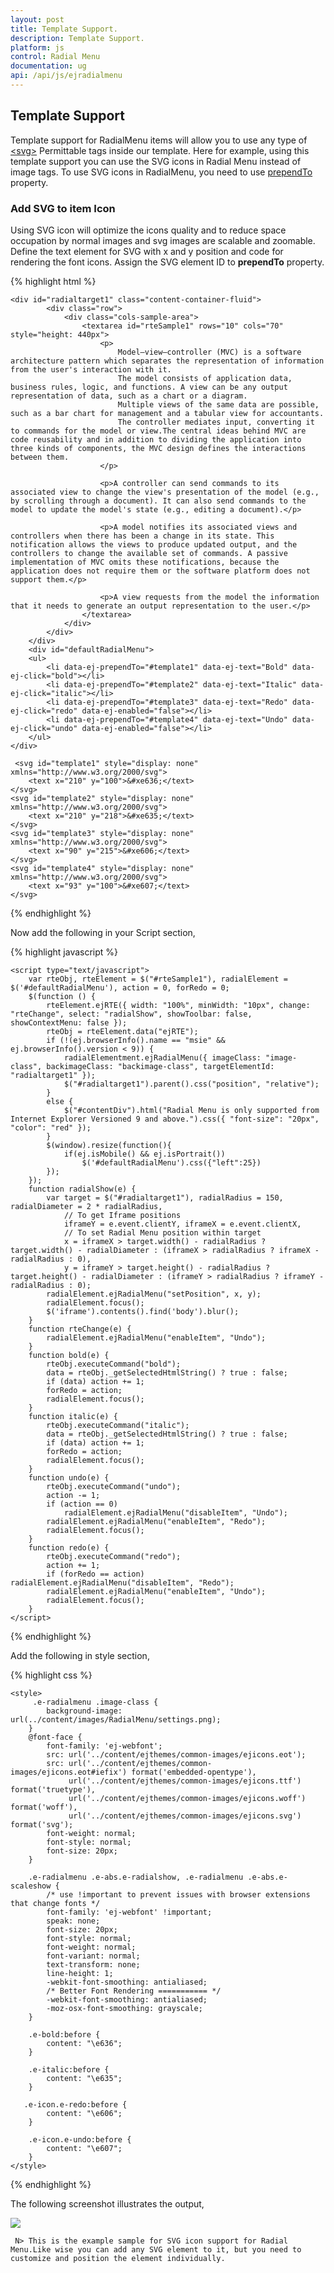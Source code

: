 ```yaml
---
layout: post
title: Template Support.
description: Template Support.
platform: js
control: Radial Menu
documentation: ug
api: /api/js/ejradialmenu
---
```


## Template Support

 Template support for RadialMenu items will allow you to use any type of [\<svg\>](https://developer.mozilla.org/en-US/docs/Web/SVG/Element#SVG_elements) Permittable tags inside our template. Here for example, using this template support you can use the SVG icons in Radial Menu instead of image tags. To use SVG icons in RadialMenu, you need to use [prependTo](https://help.syncfusion.com/api/js/ejradialmenu#members:items-prependTo) property.

 ### Add SVG to item Icon

Using SVG icon will optimize the icons quality and to reduce space occupation by normal images and svg images are scalable and zoomable. Define the text element for SVG with x and y position and code for rendering the font icons. Assign the SVG element ID to **prependTo** property.

{% highlight html %}

    <div id="radialtarget1" class="content-container-fluid">
            <div class="row">
                <div class="cols-sample-area">
                    <textarea id="rteSample1" rows="10" cols="70" style="height: 440px">
                        <p>
                            Model–view–controller (MVC) is a software architecture pattern which separates the representation of information from the user's interaction with it.
                            The model consists of application data, business rules, logic, and functions. A view can be any output representation of data, such as a chart or a diagram.
                            Multiple views of the same data are possible, such as a bar chart for management and a tabular view for accountants.
                            The controller mediates input, converting it to commands for the model or view.The central ideas behind MVC are code reusability and in addition to dividing the application into three kinds of components, the MVC design defines the interactions between them.
                        </p>

                        <p>A controller can send commands to its associated view to change the view's presentation of the model (e.g., by scrolling through a document). It can also send commands to the model to update the model's state (e.g., editing a document).</p>

                        <p>A model notifies its associated views and controllers when there has been a change in its state. This notification allows the views to produce updated output, and the controllers to change the available set of commands. A passive implementation of MVC omits these notifications, because the application does not require them or the software platform does not support them.</p>

                        <p>A view requests from the model the information that it needs to generate an output representation to the user.</p>
                    </textarea>
                </div>
            </div>
        </div>
        <div id="defaultRadialMenu">
        <ul>
            <li data-ej-prependTo="#template1" data-ej-text="Bold" data-ej-click="bold"></li>
            <li data-ej-prependTo="#template2" data-ej-text="Italic" data-ej-click="italic"></li>
            <li data-ej-prependTo="#template3" data-ej-text="Redo" data-ej-click="redo" data-ej-enabled="false"></li>
            <li data-ej-prependTo="#template4" data-ej-text="Undo" data-ej-click="undo" data-ej-enabled="false"></li>
        </ul>
    </div>

     <svg id="template1" style="display: none" xmlns="http://www.w3.org/2000/svg">
        <text x="210" y="100">&#xe636;</text>
    </svg>
    <svg id="template2" style="display: none" xmlns="http://www.w3.org/2000/svg">
        <text x="210" y="218">&#xe635;</text>
    </svg>
    <svg id="template3" style="display: none" xmlns="http://www.w3.org/2000/svg">
        <text x="90" y="215">&#xe606;</text>
    </svg>
    <svg id="template4" style="display: none" xmlns="http://www.w3.org/2000/svg">
        <text x="93" y="100">&#xe607;</text>
    </svg>
    
{% endhighlight %}

Now add the following in your Script section,

{% highlight javascript %}

    <script type="text/javascript">
        var rteObj, rteElement = $("#rteSample1"), radialElement = $('#defaultRadialMenu'), action = 0, forRedo = 0;
        $(function () {
            rteElement.ejRTE({ width: "100%", minWidth: "10px", change: "rteChange", select: "radialShow", showToolbar: false, showContextMenu: false });
            rteObj = rteElement.data("ejRTE");
            if (!(ej.browserInfo().name == "msie" && ej.browserInfo().version < 9)) {
                radialElementment.ejRadialMenu({ imageClass: "image-class", backimageClass: "backimage-class", targetElementId: "radialtarget1" });
				$("#radialtarget1").parent().css("position", "relative");
            }
            else {
                $("#contentDiv").html("Radial Menu is only supported from Internet Explorer Versioned 9 and above.").css({ "font-size": "20px", "color": "red" });
            }
			$(window).resize(function(){
				if(ej.isMobile() && ej.isPortrait())
					$('#defaultRadialMenu').css({"left":25})
			});
        });
        function radialShow(e) {
            var target = $("#radialtarget1"), radialRadius = 150, radialDiameter = 2 * radialRadius,
                // To get Iframe positions
                iframeY = e.event.clientY, iframeX = e.event.clientX,
                // To set Radial Menu position within target
                x = iframeX > target.width() - radialRadius ? target.width() - radialDiameter : (iframeX > radialRadius ? iframeX - radialRadius : 0),
                y = iframeY > target.height() - radialRadius ? target.height() - radialDiameter : (iframeY > radialRadius ? iframeY - radialRadius : 0);
            radialElement.ejRadialMenu("setPosition", x, y);
            radialElement.focus();
			$('iframe').contents().find('body').blur();
        }
        function rteChange(e) {
            radialElement.ejRadialMenu("enableItem", "Undo");
        }
        function bold(e) {
            rteObj.executeCommand("bold");
            data = rteObj._getSelectedHtmlString() ? true : false;
            if (data) action += 1;
            forRedo = action;
            radialElement.focus();
        }
        function italic(e) {
            rteObj.executeCommand("italic");
            data = rteObj._getSelectedHtmlString() ? true : false;
            if (data) action += 1;
            forRedo = action;
            radialElement.focus();
        }
        function undo(e) {
            rteObj.executeCommand("undo");
            action -= 1;
            if (action == 0)
                radialElement.ejRadialMenu("disableItem", "Undo");
            radialElement.ejRadialMenu("enableItem", "Redo");
            radialElement.focus();
        }
        function redo(e) {
            rteObj.executeCommand("redo");
            action += 1;
            if (forRedo == action) radialElement.ejRadialMenu("disableItem", "Redo");
            radialElement.ejRadialMenu("enableItem", "Undo");
            radialElement.focus();
        }
    </script>

{% endhighlight %}

Add the following in style section,

{% highlight css %}

    <style>
         .e-radialmenu .image-class {
            background-image: url(../content/images/RadialMenu/settings.png);
        }
        @font-face {
            font-family: 'ej-webfont';
            src: url('../content/ejthemes/common-images/ejicons.eot');
            src: url('../content/ejthemes/common-images/ejicons.eot#iefix') format('embedded-opentype'), 
                 url('../content/ejthemes/common-images/ejicons.ttf') format('truetype'),
                 url('../content/ejthemes/common-images/ejicons.woff') format('woff'),
                 url('../content/ejthemes/common-images/ejicons.svg') format('svg');
            font-weight: normal;
            font-style: normal;
            font-size: 20px;
        }

        .e-radialmenu .e-abs.e-radialshow, .e-radialmenu .e-abs.e-scaleshow {
            /* use !important to prevent issues with browser extensions that change fonts */
            font-family: 'ej-webfont' !important;
            speak: none;
            font-size: 20px;
            font-style: normal;
            font-weight: normal;
            font-variant: normal;
            text-transform: none;
            line-height: 1;
            -webkit-font-smoothing: antialiased;
            /* Better Font Rendering =========== */
            -webkit-font-smoothing: antialiased;
            -moz-osx-font-smoothing: grayscale;
        }

        .e-bold:before {
            content: "\e636";
        }

        .e-italic:before {
            content: "\e635";
        }

       .e-icon.e-redo:before {
            content: "\e606"; 
        }

        .e-icon.e-undo:before {
            content: "\e607";
        }
    </style>

{% endhighlight %}

The following screenshot illustrates the output,

![](template-support\img1.png)

     N> This is the example sample for SVG icon support for Radial Menu.Like wise you can add any SVG element to it, but you need to customize and position the element individually.  


